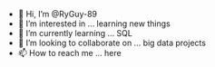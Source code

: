 - 👋 Hi, I’m @RyGuy-89
- 👀 I’m interested in ... learning new things
- 🌱 I’m currently learning ... SQL
- 💞️ I’m looking to collaborate on ... big data projects 
- 📫 How to reach me ... here

<!---
RyGuy-89/RyGuy-89 is a ✨ special ✨ repository because its `README.md` (this file) appears on your GitHub profile.
You can click the Preview link to take a look at your changes.
--->
